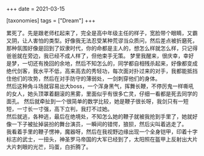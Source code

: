 +++
date = 2021-03-15

[taxonomies]
tags = ["Dream"]
+++ 

累死了。先是跟老师杠起来了，完全是高中年级主任的样子，宽脸带个眼睛，又霸又阴，让人害怕的类型。好像我无法忍受某种荒谬当众质问，然后差点被折磨死，那种氛围好像是回到了奴隶时代，你的命都是主人的，想怎么样就怎么样，只记得爸爸就在旁边，我已经不成人样了，但他束手无策。
梦里我醒来，很庆幸，幸好是梦，一切还有挽回的余地，然后不知怎么的，同学都自相残杀起来，好像都变成绝代剑客，我水平不低，高来高去的秀轻功，每次面对扑过来的对手，我都能抵挡住他们的攻势，然后在对手防守的薄弱处，一剑刺穿他们的身体。  
然后这种角斗场就容易出大boss，一个浑身黑气，挥舞长鞭，不停厉鬼一样嘶吼的女人，她头顶罩着翻滚的黑雾，里面似乎有很多亡灵，仔细一看都是死去同学的面孔。
然后就牵扯到一个很简单的数学比较，她是鞭子很长呀，我剑只有一短短，一寸长一寸强，高下立判，我打不过她。   
然后就逃，各种逃，最后在绝境处，不知怎么她的鞭子就被我抢到手里了，她就好像一下子被扯掉装扮的舞台演员，一瞬间的错愕，狼狈，然后尖叫着逃走了。  
我看着手里的鞭子愣神，魔器呀，然后在我视野边缘出现一个全身铠甲，印着十字标志的武士，一扭头，神圣罗马帝国的大军已经到了，太阳照在盔甲上反射出大片大片刺眼的光芒，玛蛋，白折腾了。  
<!-- more -->
